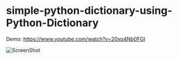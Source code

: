 # simple-python-dictionary-using-Python-Dictionary

Demo: https://www.youtube.com/watch?v=20xq4Nb0FGI

![ScreenShot](https://raw.github.com/sudarshaana/simple-python-dictionary-using-Python-Dictionary/1.png)
